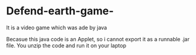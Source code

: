 # Defend-earth-game-
It is a video game which was ade by java 

Becasue this java code is an Applet, so i cannot export it as a runnable .jar file. You unzip the code and run it on your laptop

